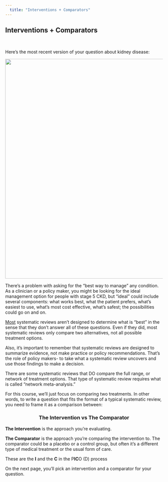 ```yaml
---
  title: "Interventions + Comparators"
---
```



## Interventions + Comparators

<br>

Here’s the most recent version of your question about kidney disease:

<center>
<img src="{{site.baseurl}}/img/pop4.PNG" width="700" >
</center>

There’s a problem with asking for the “best way to manage” any condition. As a clinician or a policy maker, you might be looking for the ideal management option for people with stage 5 CKD, but “ideal” could include several components: what works best, what the patient prefers, what’s easiest to use, what’s most cost effective, what’s safest; the possibilities could go on and on. 

<u>Most</u> systematic reviews aren’t designed to determine what is “best” in the sense that they don’t answer all of these questions. Even if they did, most systematic reviews only compare two alternatives, not all possible treatment options.

Also, it’s important to remember that systematic reviews are designed to summarize evidence, not make practice or policy recommendations. That’s the role of policy makers- to take what a systematic review uncovers and use those findings to make a decision.

There are some systematic reviews that DO compare the full range, or network of treatment options. That type of systematic review requires what is called “network meta-analysis.” 

For this course, we’ll just focus on comparing two treatments. In other words, to write a question that fits the format of a typical systematic review, you need to frame it as a comparison between: 

<center>
<h3>
           The Intervention vs The Comparator

</h3>
</center>

**The Intervention** is the approach you’re evaluating. 

**The Comparator** is the approach you’re comparing the intervention to.  The comparator could be a placebo or a control group, but often it’s a different type of medical treatment or the usual form of care. 

These are the **I** and the **C** in the P**IC**O (D) process

On the next page, you’ll pick an intervention and a comparator for your question. 

